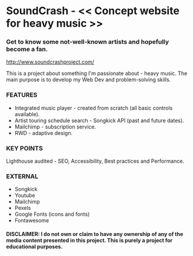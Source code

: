 # SoundCrash - << Concept website for heavy music >>

### Get to know some not-well-known artists and hopefully become a fan.

http://www.soundcrashproject.com/

This is a project about something I'm passionate about - heavy music. 
The main purpose is to develop my Web Dev and problem-solving skills.


### FEATURES
* Integrated music player - created from scratch (all basic controls available).
* Artist touring schedule search - Songkick API (past and future dates).
* Mailchimp - subscription service.
* RWD - adaptive design.


### KEY POINTS
Lighthouse audited - SEO, Accessibility, Best practices and Performance.


### EXTERNAL
 - Songkick
 - Youtube
 - Mailchimp
 - Pexels
 - Google Fonts (icons and fonts)
 - Fontawesome


#### DISCLAIMER: I do not own or claim to have any ownership of any of the media content presented in this project. **This is purely a project for educational purposes.**
